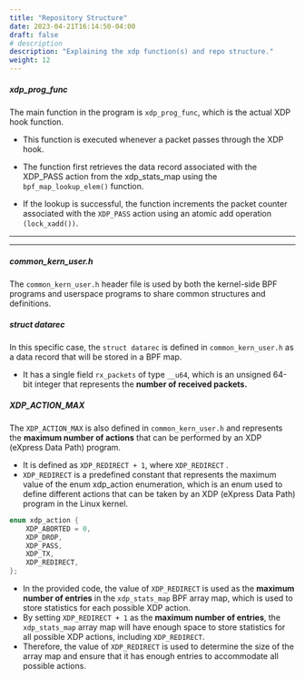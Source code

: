 ```yaml
---
title: "Repository Structure"
date: 2023-04-21T16:14:50-04:00
draft: false
# description
description: "Explaining the xdp function(s) and repo structure."
weight: 12
---
```


##### xdp_prog_func

The main function in the program is `xdp_prog_func`, which is the actual XDP hook function.
* This function is executed whenever a packet passes through the XDP hook.

* The function first retrieves the data record associated with the XDP_PASS action from the xdp_stats_map using the `bpf_map_lookup_elem()` function.
* If the lookup is successful, the function increments the packet counter associated with the `XDP_PASS` action using an atomic add operation `(lock_xadd())`.


____
____

##### common_kern_user.h

The `common_kern_user.h` header file is used by both the kernel-side BPF programs and userspace programs to share common structures and definitions.

##### struct datarec

In this specific case, the `struct datarec` is defined in `common_kern_user.h` as a data record that will be stored in a BPF map. 
* It has a single field `rx_packets` of type `__u64`, which is an unsigned 64-bit integer that represents the **number of received packets.**

##### XDP_ACTION_MAX

The `XDP_ACTION_MAX` is also defined in `common_kern_user.h` and represents the **maximum number of actions** that can be performed by an XDP (eXpress Data Path) program. 
* It is defined as `XDP_REDIRECT + 1`, where `XDP_REDIRECT` .
* `XDP_REDIRECT` is a predefined constant that represents the maximum value of the enum xdp_action enumeration, which is an enum used to define different actions that can be taken by an XDP (eXpress Data Path) program in the Linux kernel.
```C
enum xdp_action {
	XDP_ABORTED = 0,
	XDP_DROP,
	XDP_PASS,
	XDP_TX,
	XDP_REDIRECT,
};
```
* In the provided code, the value of `XDP_REDIRECT` is used as the **maximum number of entries** in the `xdp_stats_map` BPF array map, which is used to store statistics for each possible XDP action. 
* By setting `XDP_REDIRECT + 1` as the **maximum number of entries**, the `xdp_stats_map` array map will have enough space to store statistics for all possible XDP actions, including `XDP_REDIRECT`.
* Therefore, the value of `XDP_REDIRECT` is used to determine the size of the array map and ensure that it has enough entries to accommodate all possible actions.
